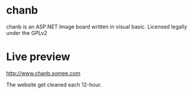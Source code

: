 chanb
=====

chanb is an ASP.NET Image board written in visual basic. Licensed legally under the GPLv2

Live preview
=============

http://www.chanb.somee.com

The website get cleaned each 12-hour.
